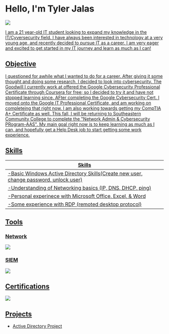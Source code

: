 # Hello, I'm Tyler Jalas
<a href="https://profile.indeed.com/p/tylerj-jf5q3wt"><img src="https://img.shields.io/badge/-Indeed-003A9B?style=for-the-badge&logo=Indeed&logoColor=white" />




I am a 21 year-old IT student looking to expand my knowledge in the IT/Cyversecurity field. I have always been interested in technology at a very young age, and recently decided to pursue IT as a career. I am very eager and excited to get started in my IT journey and learn as much as I can!

## Objective


I questioned for awhile what I wanted to do for a career. After giving it some thought and doing some research, I decided to look into cybersecurity. The Goodwill I currently work at offered the Google Cybersecurity Professional Certificate through Coursera for free; so I decided to try it and have not stopped learning since. AFter completing the Google Cybersecurity Cert. I moved onto the Google IT Professional Certificate, and am working on completeing that right now. I am also working towards getting my CompTIA A+ Certificate as well. This fall, I will be returning to Southeastern Community College to complete the "Network Admin & Cybersecurity PRogram-AAS". My main goal right now is to keep learning as much as I can, and hopefully get a Help Desk job to start getting some work experience.  

## Skills


| Skills                                         
|---------------------------------------------------------------------------|
| -Basic Windows Active Directory Skills(Create new user, change password, unlock user)|
| -Understanding of Networking basics (IP, DNS, DHCP, ping)|
| -Personal experinece with Microsoft Office, Excel, & Word|
| -Some experience with RDP (remoted desktop protocol)|


## Tools


### Network
<div>
    <img src="https://img.shields.io/badge/-Microsoft%20Azure-0078D4?style=for-the-badge&logo=Microsoft%20Azure&logoColor=white" /> 
</div>

### SIEM
<div>
    <img src="https://img.shields.io/badge/-Splunk-000000?&style=for-the-badge&logo=Splunk&logoColor=white" />
</div>

## Certifications

<div>
<img src="https://img.shields.io/badge/-Google%20Cybersecurity%20Cert-4285F4?style=for-the-badge&logo=Google&logoColor=white" />
</div>

## Projects
- <a href="https://github.com/TJ231IT/Active-Directory-Project/tree/main">Active Directory Project</a>

